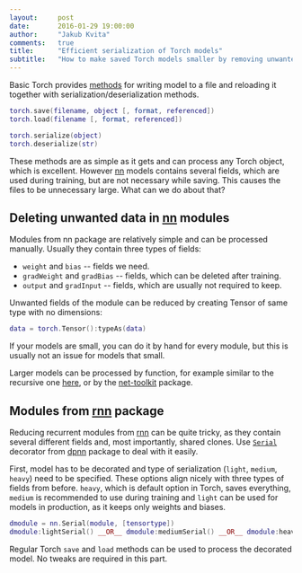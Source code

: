 ```yaml
---
layout:     post
date:       2016-01-29 19:00:00
author:     "Jakub Kvita"
comments:   true
title:      "Efficient serialization of Torch models"
subtitle:   "How to make saved Torch models smaller by removing unwanted fields."
---
```


Basic Torch provides [methods](https://github.com/torch/torch7/blob/master/doc/serialization.md) for writing model to a file and reloading it together with serialization/deserialization methods.

```lua
torch.save(filename, object [, format, referenced])
torch.load(filename [, format, referenced])

torch.serialize(object)
torch.deserialize(str)
```

These methods are as simple as it gets and can process any Torch object, which is excellent.
However [nn](https://github.com/torch/nn) models contains several fields, which are used during training, but are not necessary while saving. This causes the files to be unnecessary large. What can we do about that?

Deleting unwanted data in [nn](https://github.com/torch/nn) modules
-----------------------------------------
Modules from nn package are relatively simple and can be processed manually. Usually they contain three types of fields:

* `weight` and `bias` -- fields we need.
* `gradWeight` and `gradBias` -- fields, which can be deleted after training.
* `output` and `gradInput`  -- fields, which are usually not required to keep.

Unwanted fields of the module can be reduced by creating Tensor of same type with no dimensions:

```lua
data = torch.Tensor():typeAs(data)
```

If your models are small, you can do it by hand for every module, but this is usually not an issue for models that small.

Larger models can be processed by function, for example similar to the recursive one [here](https://github.com/torch/nn/issues/112), or by the [net-toolkit](https://github.com/Atcold/net-toolkit) package.

Modules from [rnn](https://github.com/Element-Research/rnn) package
------------------------
Reducing recurrent modules from [rnn](https://github.com/Element-Research/rnn) can be quite tricky, as they contain several different fields and, most importantly, shared clones. Use [`Serial`](https://github.com/Element-Research/dpnn#serial) decorator from [dpnn](https://github.com/Element-Research/dpnn) package to deal with it easily.

First, model has to be decorated and type of serialization (`light`, `medium`, `heavy`) need to be specified. These options align nicely with three types of fields from before. `heavy`, which is default option in Torch, saves everything, `medium` is recommended to use during training and `light` can be used for models in production, as it keeps only weights and biases.

```lua
dmodule = nn.Serial(module, [tensortype])
dmodule:lightSerial() __OR__ dmodule:mediumSerial() __OR__ dmodule:heavySerial()
```

Regular Torch `save` and `load` methods can be used to process the decorated model. No tweaks are required in this part.
